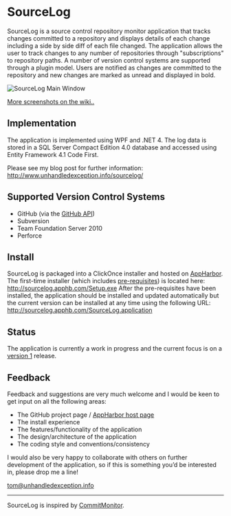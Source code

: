 SourceLog
=========

SourceLog is a source control repository monitor application that tracks changes committed to a repository and displays details of each change including a side by side diff of each file changed.  The application allows the user to track changes to any number of repositories through "subscriptions" to repository paths. A number of version control systems are supported through a plugin model. Users are notified as changes are committed to the repository and new changes are marked as unread and displayed in bold.

![SourceLog Main Window](https://raw.github.com/tomhunter-gh/SourceLog/97a3d47b28e95963cdd332e67c1e2e28a0002e99/Documentation/Images/MainWindow.png "SourceLog Main Window")

[More screenshots on the wiki..](https://github.com/tomhunter-gh/SourceLog/wiki/SourceLog-Screenshots)

Implementation
--------------

The application is implemented using WPF and .NET 4. The log data is stored in a SQL Server Compact Edition 4.0 database and accessed using Entity Framework 4.1 Code First.

Please see my blog post for further information: http://www.unhandledexception.info/sourcelog/

Supported Version Control Systems
---------------------------------

+ GitHub (via the [GitHub API](http://developer.github.com/v3/))
+ Subversion
+ Team Foundation Server 2010
+ Perforce

Install
-------

SourceLog is packaged into a ClickOnce installer and hosted on [AppHarbor](https://appharbor.com/).  The first-time installer (which includes [pre-requisites](https://github.com/tomhunter-gh/SourceLog/wiki/Application-pre-requisites)) is located here: http://sourcelog.apphb.com/Setup.exe
After the pre-requisites have been installed, the application should be installed and updated automatically but the current version can be installed at any time using the following URL: http://sourcelog.apphb.com/SourceLog.application

Status
------

The application is currently a work in progress and the current focus is on a [version 1](https://github.com/tomhunter-gh/SourceLog/issues?milestone=1) release. 

Feedback
--------

Feedback and suggestions are very much welcome and I would be keen to get input on all the following areas:

+ The GitHub project page / [AppHarbor host page](http://sourcelog.apphb.com/)
+ The install experience
+ The features/functionality of the application
+ The design/architecture of the application
+ The coding style and conventions/consistency

I would also be very happy to collaborate with others on further development of the application, so if this is something you’d be interested in, please drop me a line!

tom@unhandledexception.info

- - -

SourceLog is inspired by [CommitMonitor](http://tools.tortoisesvn.net/CommitMonitor.html).
